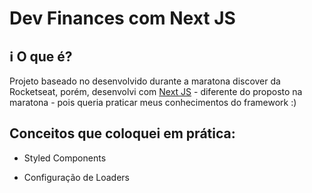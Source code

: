 # Dev Finances com Next JS

## :information_source: O que é?
Projeto baseado no desenvolvido durante a maratona discover da Rocketseat, porém, desenvolvi com [Next JS](https://nextjs.org) - diferente do proposto na maratona - pois queria praticar meus conhecimentos do framework :)

## Conceitos que coloquei em prática:

- Styled Components

- Configuração de Loaders